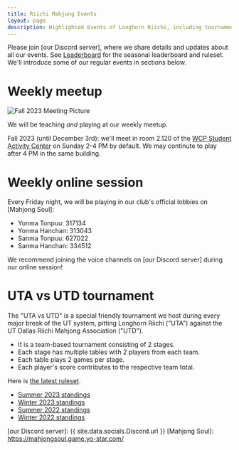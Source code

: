 ```yaml
---
title: Riichi Mahjong Events
layout: page
description: Highlighted Events of Longhorn Riichi, including tournaments and weekly game sessions.
---
```


Please join [our Discord server], where we share details and updates about all our events. See [Leaderboard](/leaderboard/) for the seasonal leaderboard and ruleset. We'll introduce some of our regular events in sections below.

# Weekly meetup

![Fall 2023 Meeting Picture](https://lh3.googleusercontent.com/pw/AIL4fc-LX0Sc-h6LPLjBq3zDfJUPM8ZD9SVF5xD7oHRPK5JJ4PScxKu9cJcX8WXuhEjaWAFJ7UyoqWFLKHbGs7bQdamXHK5vH1JeTUCCl5Au70wHGTwnPzI=w700)

We will be teaching *and* playing at our weekly meetup.

Fall 2023 (until December 3rd): we'll meet in room 2.120 of the [WCP Student Activity Center](https://goo.gl/maps/oQdE96JN4a3atbvZ7) on Sunday 2-4 PM by default. We may continute to play after 4 PM in the same building.

# Weekly online session

Every Friday night, we will be playing in our club's official lobbies on [Mahjong Soul]:
- Yonma Tonpuu: 317134
- Yonma Hanchan: 313043
- Sanma Tonpuu: 627022
- Sanma Hanchan: 334512

We recommend joining the voice channels on [our Discord server] during our online session!

# UTA vs UTD tournament

The "UTA vs UTD" is a special friendly tournament we host during every major break of the UT system, pitting Longhorn Riichi ("UTA") against the UT Dallas Riichi Mahjong Association ("UTD").
- It is a team-based tournament consisting of 2 stages.
- Each stage has multiple tables with 2 players from each team.
- Each table plays 2 games per stage.
- Each player's score contributes to the respective team total.

Here is [the latest ruleset](https://docs.google.com/document/d/1fEAlO2yt9cGMqz1cgdEfXbsNulxHll74D5h_M-hKnPU/edit?usp=sharing).
- [Summer 2023 standings](https://docs.google.com/spreadsheets/d/1rvsH9FQVwqV5IE5YJbBqVqPjCJsl6P7E376IQBg4_Pg/edit?usp=sharing)
- [Winter 2023 standings](https://docs.google.com/spreadsheets/d/1YK2B4Mv-31dtxCOUBQ0Ru6SlJ2d2nW8tydEtP77ErHk/edit?usp=sharing)
- [Summer 2022 standings](https://docs.google.com/spreadsheets/d/1Hz29vIqyktoETFbhjF4pEBodxBX01FwtF5uS8khSLbE/edit?usp=sharing)
- [Winter 2022 standings](https://docs.google.com/spreadsheets/d/165PUJBiv_ZmCp7N2iewhIBR4dnQgXHfNv-7j-IJnpAc/edit?usp=sharing)

[our Discord server]: {{ site.data.socials.Discord.url }}
[Mahjong Soul]: https://mahjongsoul.game.yo-star.com/
